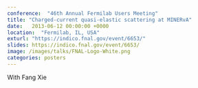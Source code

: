 ```yaml
---
conference:  "46th Annual Fermilab Users Meeting"
title: "Charged-current quasi-elastic scattering at MINERvA"
date:   2013-06-12 00:00:00 +0000
location:  "Fermilab, IL, USA"
exturl: "https://indico.fnal.gov/event/6653/"
slides: https://indico.fnal.gov/event/6653/
image: /images/talks/FNAL-Logo-White.png
categories: posters
---
```

With Fang Xie

